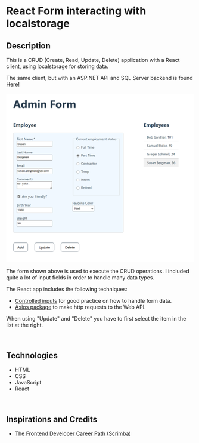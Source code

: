 # React Form interacting with localstorage

## Description
This is a CRUD (Create, Read, Update, Delete) application with a React client, using localstorage for storing data. 



The same client, but with an ASP.NET API and SQL Server backend is found <a href="https://github.com/qserena/react-aspnet/">Here!</a> 
<br/>
<br/>
<kbd><img src="./form.png" alt="Simple user interface." width="700px"/></kbd>

The form shown above is used to execute the CRUD operations. I included quite a lot of input fields in order to handle many data types. 

The React app includes the following techniques:
- [Controlled inputs](https://react.dev/reference/react-dom/components/input#controlling-an-input-with-a-state-variable) for good practice on how to handle form data.
- [Axios package](https://axios-http.com/) to make http requests to the Web API.

When using "Update" and "Delete" you have to first select the item in the list at the right.

<br/>

## Technologies
- HTML
- CSS
- JavaScript
- React

<br/>


## Inspirations and Credits
- [The Frontend Developer Career Path (Scrimba)](https://v2.scrimba.com/the-frontend-developer-career-path-c0j)
